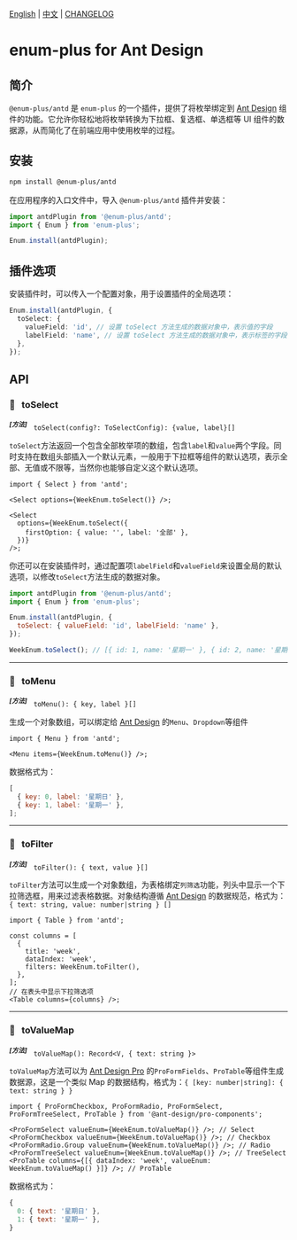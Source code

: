 <!-- markdownlint-disable MD001 MD009 MD033 MD041 -->

[English](./README.md) | [中文](./README.zh-CN.md) | [CHANGELOG](./CHANGELOG.md)

# enum-plus for Ant Design

## 简介

`@enum-plus/antd` 是 `enum-plus` 的一个插件，提供了将枚举绑定到 [Ant Design](https://ant-design.antgroup.com/components/overview-cn) 组件的功能。它允许你轻松地将枚举转换为下拉框、复选框、单选框等 UI 组件的数据源，从而简化了在前端应用中使用枚举的过程。

## 安装

```bash
npm install @enum-plus/antd
```

在应用程序的入口文件中，导入 `@enum-plus/antd` 插件并安装：

```js
import antdPlugin from '@enum-plus/antd';
import { Enum } from 'enum-plus';

Enum.install(antdPlugin);
```

## 插件选项

安装插件时，可以传入一个配置对象，用于设置插件的全局选项：

```ts
Enum.install(antdPlugin, {
  toSelect: {
    valueField: 'id', // 设置 toSelect 方法生成的数据对象中，表示值的字段
    labelField: 'name', // 设置 toSelect 方法生成的数据对象中，表示标签的字段
  },
});
```

## API

### 💎 &nbsp; toSelect

<sup>**_\[方法]_**</sup> &nbsp; `toSelect(config?: ToSelectConfig): {value, label}[]`

`toSelect`方法返回一个包含全部枚举项的数组，包含`label`和`value`两个字段。同时支持在数组头部插入一个默认元素，一般用于下拉框等组件的默认选项，表示全部、无值或不限等，当然你也能够自定义这个默认选项。

```tsx
import { Select } from 'antd';

<Select options={WeekEnum.toSelect()} />;

<Select
  options={WeekEnum.toSelect({
    firstOption: { value: '', label: '全部' },
  })}
/>;
```

你还可以在安装插件时，通过配置项`labelField`和`valueField`来设置全局的默认选项，以修改`toSelect`方法生成的数据对象。

```js
import antdPlugin from '@enum-plus/antd';
import { Enum } from 'enum-plus';

Enum.install(antdPlugin, {
  toSelect: { valueField: 'id', labelField: 'name' },
});

WeekEnum.toSelect(); // [{ id: 1, name: '星期一' }, { id: 2, name: '星期二' }]
```

---

### 💎 &nbsp; toMenu

<sup>**_\[方法]_**</sup> &nbsp; `toMenu(): { key, label }[]`

生成一个对象数组，可以绑定给 [Ant Design](https://ant-design.antgroup.com/components/menu-cn#itemtype) 的`Menu`、`Dropdown`等组件

```tsx
import { Menu } from 'antd';

<Menu items={WeekEnum.toMenu()} />;
```

数据格式为：

```js
[
  { key: 0, label: '星期日' },
  { key: 1, label: '星期一' },
];
```

---

### 💎 &nbsp; toFilter

<sup>**_\[方法]_**</sup> &nbsp; `toFilter(): { text, value }[]`

`toFilter`方法可以生成一个对象数组，为表格绑定`列筛选`功能，列头中显示一个下拉筛选框，用来过滤表格数据。对象结构遵循 [Ant Design](https://ant-design.antgroup.com/components/table-cn#table-demo-head) 的数据规范，格式为：`{ text: string, value: number|string } []`

```tsx
import { Table } from 'antd';

const columns = [
  {
    title: 'week',
    dataIndex: 'week',
    filters: WeekEnum.toFilter(),
  },
];
// 在表头中显示下拉筛选项
<Table columns={columns} />;
```

---

### 💎 &nbsp; toValueMap

<sup>**_\[方法]_**</sup> &nbsp; `toValueMap(): Record<V, { text: string }>`

`toValueMap`方法可以为 [Ant Design Pro](https://pro-components.antdigital.dev/components/schema#valueenum) 的`ProFormFields`、`ProTable`等组件生成数据源，这是一个类似 Map 的数据结构，格式为：`{ [key: number|string]: { text: string } }`

```tsx
import { ProFormCheckbox, ProFormRadio, ProFormSelect, ProFormTreeSelect, ProTable } from '@ant-design/pro-components';

<ProFormSelect valueEnum={WeekEnum.toValueMap()} />; // Select
<ProFormCheckbox valueEnum={WeekEnum.toValueMap()} />; // Checkbox
<ProFormRadio.Group valueEnum={WeekEnum.toValueMap()} />; // Radio
<ProFormTreeSelect valueEnum={WeekEnum.toValueMap()} />; // TreeSelect
<ProTable columns={[{ dataIndex: 'week', valueEnum: WeekEnum.toValueMap() }]} />; // ProTable
```

数据格式为：

```js
{
  0: { text: '星期日' },
  1: { text: '星期一' },
}
```
